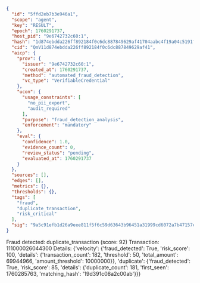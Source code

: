 ```json
{
  "id": "5ffd2eb7b3e946a1",
  "scope": "agent",
  "key": "RESULT",
  "epoch": 1760291737,
  "host_pid": "9e6742732c60:1",
  "hash": "1d874ebdda226ff892184f0c6dc887849629af41704aabc4f19a04c5191f11a7",
  "cid": "QmV11d874ebdda226ff892184f0c6dc887849629af41",
  "aicp": {
    "prov": {
      "issuer": "9e6742732c60:1",
      "created_at": 1760291737,
      "method": "automated_fraud_detection",
      "vc_type": "VerifiableCredential"
    },
    "ucon": {
      "usage_constraints": [
        "no_pii_export",
        "audit_required"
      ],
      "purpose": "fraud_detection_analysis",
      "enforcement": "mandatory"
    },
    "eval": {
      "confidence": 1.0,
      "evidence_count": 0,
      "review_status": "pending",
      "evaluated_at": 1760291737
    }
  },
  "sources": [],
  "edges": [],
  "metrics": {},
  "thresholds": {},
  "tags": [
    "fraud",
    "duplicate_transaction",
    "risk_critical"
  ],
  "sig": "9a5c91efb1d26a9eee811f5f6c59d63643b96451a31999cd6072a7b47157e357"
}
```

Fraud detected: duplicate_transaction (score: 92)
Transaction: 111000026044300
Details: {'velocity': {'fraud_detected': True, 'risk_score': 100, 'details': {'transaction_count': 182, 'threshold': 50, 'total_amount': 69944966, 'amount_threshold': 10000000}}, 'duplicate': {'fraud_detected': True, 'risk_score': 85, 'details': {'duplicate_count': 181, 'first_seen': 1760285763, 'matching_hash': '19d391c08a2c00ab'}}}